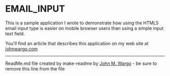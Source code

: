 EMAIL_INPUT
===========
This is a sample application I wrote to demonstrate how using the HTML5 email input type is easier on mobile browser users than using a simple input text field. 

You'll find an article that describes this application on my web site at [johnwargo.com](http://www.johnwargo.com) 

* * *

ReadMe.md file created by make-readme by [John M. Wargo](http://www.johnwargo.com) - be sure to remove this line from the file